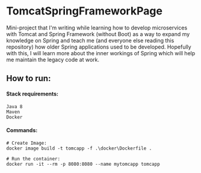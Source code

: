 # TomcatSpringFrameworkPage

<p>
    Mini-project that I'm writing while learning how to develop microservices with Tomcat and Spring Framework 
    (without Boot) as a way to expand my knowledge on Spring and teach me (and everyone else reading this repository)
    how older Spring applications used to be developed. Hopefully with this, I will learn more about the inner workings 
    of Spring which will help me maintain the legacy code at work.
</p>


<h2>
    How to run:
</h2>
<h4>
    Stack requirements:
</h4>

    Java 8
    Maven
    Docker

<h4>
    Commands:
</h4>
    
    # Create Image:
    docker image build -t tomcapp -f .\docker\Dockerfile .
    
    # Run the container:
    docker run -it --rm -p 8080:8080 --name mytomcapp tomcapp
